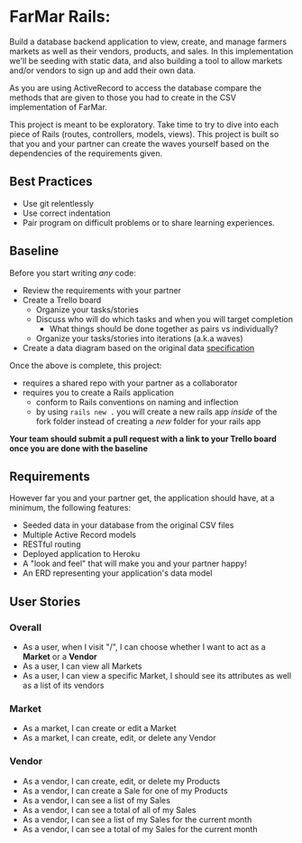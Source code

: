 # FarMar Rails:
Build a database backend application to view, create, and manage farmers markets as well as their vendors, products, and sales.
In this implementation we'll be seeding with static data, and also building a tool to allow markets and/or vendors to sign up and add their own data.

As you are using ActiveRecord to access the database compare the methods that are given to those you had to create in the CSV implementation of FarMar.

This project is meant to be exploratory. Take time to try to dive into each piece of Rails (routes, controllers, models, views). This project is built so that you and your partner can create the waves yourself based on the dependencies of the requirements given.

## Best Practices
- Use git relentlessly
- Use correct indentation
- Pair program on difficult problems or to share learning experiences.

## Baseline
Before you start writing _any_ code:

- Review the requirements with your partner
- Create a Trello board
  - Organize your tasks/stories
  - Discuss who will do which tasks and when you will target completion
    - What things should be done together as pairs vs individually?
  - Organize your tasks/stories into iterations (a.k.a waves)
- Create a data diagram based on the original data [specification](https://github.com/Ada-C5/FarMar)

Once the above is complete, this project:

- requires a shared repo with your partner as a collaborator
- requires you to create a Rails application
  - conform to Rails conventions on naming and inflection
  - by using `rails new .` you will create a new rails app _inside_ of the fork folder instead of creating a _new_ folder for your rails app

**Your team should submit a pull request with a link to your Trello board once you are done with the baseline**

## Requirements
However far you and your partner get, the application should have, at a minimum, the following features:
- Seeded data in your database from the original CSV files
- Multiple Active Record models
- RESTful routing
- Deployed application to Heroku
- A "look and feel" that will make you and your partner happy!
- An ERD representing your application's data model

## User Stories

### Overall
- As a user, when I visit "/", I can choose whether I want to act as a __Market__ or a __Vendor__
- As a user, I can view all Markets
- As a user, I can view a specific Market, I should see its attributes as well as a list of its vendors

### Market
- As a market, I can create or edit a Market
- As a market, I can create, edit, or delete any Vendor

### Vendor
- As a vendor, I can create, edit, or delete my Products
- As a vendor, I can create a Sale for one of my Products
- As a vendor, I can see a list of my Sales
- As a vendor, I can see a total of all of my Sales
- As a vendor, I can see a list of my Sales for the current month
- As a vendor, I can see a total of my Sales for the current month
